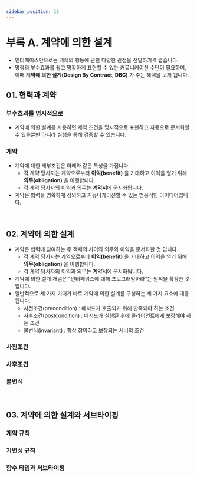 ```yaml
---
sidebar_position: 16
---
```


# 부록 A. 계약에 의한 설계

- 인터페이스만으로는 객체의 행동에 관한 다양한 관점을 전달하기 어렵습니다.
- 명령의 부수효과를 쉽고 명확하게 표현할 수 있는 커뮤니케이션 수단이 필요하며, 이때 계**약에 의한 설계(Design By Contract, DBC)** 가 주는 혜택을 보게 됩니다.

## 01. 협력과 계약

### 부수효과를 명시적으로

- 계약에 의한 설계를 사용하면 제약 조건을 명시적으로 표현하고 자동으로 문서화할 수 있을뿐만 아니라 실행을 통해 검증할 수 있습니다.

### 계약

- 계약에 대한 세부조건은 아래와 같은 특성을 가집니다.
  - 각 계약 당사자는 계약으로부터 **이익(benefit)** 을 기대하고 이익을 얻기 위해 **의무(obligation)** 을 이행합니다.
  - 각 계약 당사자의 이익과 의무는 **계약서**에 문서화됩니다.
- 계약은 협력을 명확하게 정의하고 커뮤니케이션할 수 있는 범용적인 아이디어입니다.

<br/>

## 02. 계약에 의한 설계

- 계약은 협력에 참여하는 두 객체의 사이의 의무와 이익을 문서화한 것 입니다.
  - 각 계약 당사자는 계약으로부터 **이익(benefit)** 을 기대하고 이익을 얻기 위해 **의무(obligation)** 을 이행합니다.
  - 각 계약 당사자의 이익과 의무는 **계약서**에 문서화됩니다.
- 계약에 의한 설계 개념은 "인터페이스에 대해 프로그래밍하라"는 원칙을 확장한 것입니다.
- 일반적으로 세 가지 기대가 바로 계약에 의한 설계를 구성하는 세 가지 요소에 대응됩니다.
  - 사전조건(precondition) : 메서드가 호출되기 위해 만족돼야 하는 조건
  - 사후조건(postcondition) : 메서드가 실행된 후에 클라이언트에게 보장해야 하는 조건
  - 불변식(invariant) : 항상 참이라고 보장되는 서버의 조건

### 사전조건

### 사후조건

### 불변식

<br/>

## 03. 계약에 의한 설계와 서브타이핑

### 계약 규칙

### 가변성 규칙

### 함수 타입과 서브타이핑